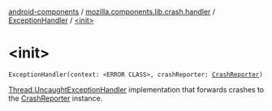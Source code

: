 [android-components](../../index.md) / [mozilla.components.lib.crash.handler](../index.md) / [ExceptionHandler](index.md) / [&lt;init&gt;](./-init-.md)

# &lt;init&gt;

`ExceptionHandler(context: <ERROR CLASS>, crashReporter: `[`CrashReporter`](../../mozilla.components.lib.crash/-crash-reporter/index.md)`)`

[Thread.UncaughtExceptionHandler](http://docs.oracle.com/javase/7/docs/api/java/lang/Thread/UncaughtExceptionHandler.html) implementation that forwards crashes to the [CrashReporter](../../mozilla.components.lib.crash/-crash-reporter/index.md) instance.

